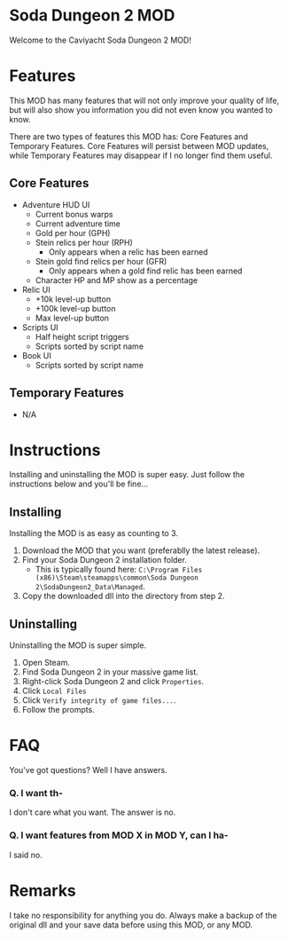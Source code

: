 # Soda Dungeon 2 MOD

Welcome to the Caviyacht Soda Dungeon 2 MOD!

# Features

This MOD has many features that will not only improve your quality of life, but will also show you information you did not even know you wanted to know.

There are two types of features this MOD has: Core Features and Temporary Features. Core Features will persist between MOD updates, while Temporary Features may disappear if I no longer find them useful.

## Core Features

- Adventure HUD UI
  - Current bonus warps
  - Current adventure time
  - Gold per hour (GPH)
  - Stein relics per hour (RPH)
    - Only appears when a relic has been earned
  - Stein gold find relics per hour (GFR)
    - Only appears when a gold find relic has been earned
  - Character HP and MP show as a percentage
- Relic UI
  - +10k level-up button
  - +100k level-up button
  - Max level-up button
- Scripts UI
  - Half height script triggers
  - Scripts sorted by script name
- Book UI
  - Scripts sorted by script name

## Temporary Features

- N/A

# Instructions

Installing and uninstalling the MOD is super easy. Just follow the instructions below and you'll be fine...

## Installing

Installing the MOD is as easy as counting to 3.

1) Download the MOD that you want (preferablly the latest release).
2) Find your Soda Dungeon 2 installation folder.
   - This is typically found here: `C:\Program Files (x86)\Steam\steamapps\common\Soda Dungeon 2\SodaDungeon2_Data\Managed`.
3) Copy the downloaded dll into the directory from step 2.

## Uninstalling

Uninstalling the MOD is super simple.

1) Open Steam.
2) Find Soda Dungeon 2 in your massive game list.
3) Right-click Soda Dungeon 2 and click `Properties`.
4) Click `Local Files`
5) Click `Verify integrity of game files...`.
6) Follow the prompts.

# FAQ

You've got questions? Well I have answers.

### Q. I want th-

I don't care what you want. The answer is no.

### Q. I want features from MOD X in MOD Y, can I ha-

I said no.

# Remarks

I take no responsibility for anything you do. Always make a backup of the original dll and your save data before using this MOD, or any MOD.